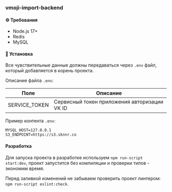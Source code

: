 ### vmoji-import-backend

#### ⚙️ Требования

* Node.js 17+
* Redis
* MySQL

#### 🔧 Установка

Все чувствительные данные должны передаваться через `.env` файл, который добавляется в корень проекта.

Описание файла `.env`: 

| Поле          | Описание                                     |
|---------------|----------------------------------------------|
| SERVICE_TOKEN | Сервисный токен приложения авторизации VK ID |

Пример контента `.env`:
```
MYSQL_HOST=127.0.0.1
S3_ENDPOINT=https://s3.sknnr.co
```

#### Разработка

Для запуска проекта в разработке используем `npm run-script start:dev`, проект запустится без компиляции и проверки типов - экономим время.

Перед заливкой изменений не забываем проверить проект линтером: `npm run-script eslint:check`.
